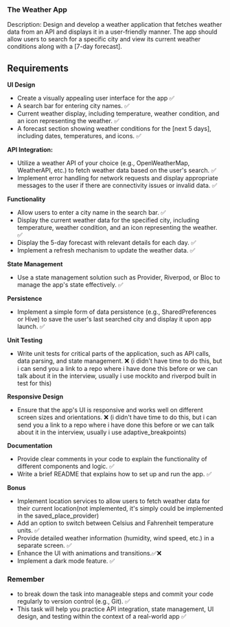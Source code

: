 ### The Weather App
Description: Design and develop a weather application that fetches weather data from an API and displays it in a user-friendly manner. The app should allow users to search for a specific city and view its current weather conditions along with a [7-day forecast].

## Requirements

**UI Design**
- Create a visually appealing user interface for the app ✅
- A search bar for entering city names. ✅
- Current weather display, including temperature, weather condition, and an icon representing the weather. ✅
- A forecast section showing weather conditions for the [next 5 days], including dates, temperatures, and icons. ✅

**API Integration:**
- Utilize a weather API of your choice (e.g., OpenWeatherMap, WeatherAPI, etc.) to fetch weather data based on the user's search. ✅
- Implement error handling for network requests and display appropriate messages to the user if there are connectivity issues or invalid data. ✅

**Functionality**
- Allow users to enter a city name in the search bar. ✅
- Display the current weather data for the specified city, including temperature, weather condition, and an icon representing the weather. ✅
- Display the 5-day forecast with relevant details for each day. ✅
- Implement a refresh mechanism to update the weather data. ✅

**State Management**
- Use a state management solution such as Provider, Riverpod, or Bloc to manage the app's state effectively. ✅

**Persistence**
- Implement a simple form of data persistence (e.g., SharedPreferences or Hive) to save the user's last searched city and display it upon app launch. ✅

**Unit Testing**
- Write unit tests for critical parts of the application, such as API calls, data parsing, and state management. ❌ (i didn't have time to do this, but i can send you a link to a repo where i have done this before or we can talk about it in the interview, usually i use mockito and riverpod built in test for this)

**Responsive Design**
- Ensure that the app's UI is responsive and works well on different screen sizes and orientations. ❌ (i didn't have time to do this, but i can send you a link to a repo where i have done this before or we can talk about it in the interview, usually i use adaptive_breakpoints)

**Documentation**
- Provide clear comments in your code to explain the functionality of different components and logic. ✅
- Write a brief README that explains how to set up and run the app. ✅

**Bonus**
- Implement location services to allow users to fetch weather data for their current location(not implemented, it's simply could be implemented in the saved_place_provider)
- Add an option to switch between Celsius and Fahrenheit temperature units. ✅
- Provide detailed weather information (humidity, wind speed, etc.) in a separate screen. ✅
- Enhance the UI with animations and transitions.✅❌
- Implement a dark mode feature. ✅

### Remember
- to break down the task into manageable steps and commit your code regularly to version control (e.g., Git). ✅
- This task will help you practice API integration, state management, UI design, and testing within the context of a real-world app ✅
